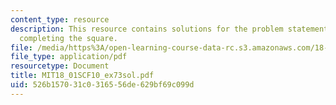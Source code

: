 ```yaml
---
content_type: resource
description: This resource contains solutions for the problem statements related to
  completing the square.
file: /media/https%3A/open-learning-course-data-rc.s3.amazonaws.com/18-01sc-single-variable-calculus-fall-2010/526b157031c0316556de629bf69c099d_MIT18_01SCF10_ex73sol.pdf
file_type: application/pdf
resourcetype: Document
title: MIT18_01SCF10_ex73sol.pdf
uid: 526b1570-31c0-3165-56de-629bf69c099d
---
```

